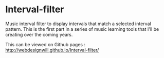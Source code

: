 Interval-filter
===============

Music interval filter to display intervals that match a selected interval pattern. This is the first part in a series of music learning tools that I'll be creating over the coming years.

This can be viewed on Github pages : http://webdesignwill.github.io/Interval-filter/
